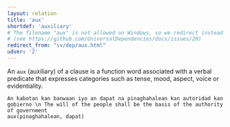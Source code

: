 ```yaml
---
layout: relation
title: 'aux'
shortdef: 'auxiliary'
# The filename "aux" is not allowed on Windows, so we redirect instead
# (see https://github.com/UniversalDependencies/docs/issues/20)
redirect_from: "sv/dep/aux.html"
udver: '2'
---
```


An `aux` (auxiliary) of a clause is a function word associated with a verbal predicate 
that expresses categories such as tense, mood, aspect, voice or evidentiality.

~~~ sdparse
An kabotan kan banwaan iyo an dapat na pinaghahalean kan autoridad kan gobierno \n The will of the people shall be the basis of the authority of government
aux(pinaghahalean, dapat)
~~~
